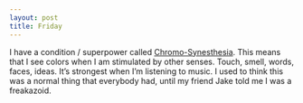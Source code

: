 ```yaml
---
layout: post
title: Friday
---
```


I have a condition / superpower called [Chromo-Synesthesia](#). This means that I see colors when I am stimulated by other senses. Touch, smell, words, faces, ideas. It’s strongest when I’m listening to music. I used to think this was a normal thing that everybody had, until my friend Jake told me I was a freakazoid.
